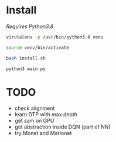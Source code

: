 # Install 
*Requires Python3.8*
```bash
virutalenv -p /usr/bin/python3.8 venv
```
```bash
source venv/bin/activate
```
```bash
bash install.sh
```
```bash
python3 main.py
```
# TODO
- check alignment
- learn DTP with max depth
- get sam on GPU
- get abstraction inside DQN (part of NN)
- try Monet and Marionet
